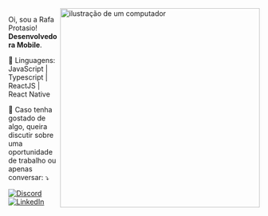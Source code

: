 <img src="https://raw.githubusercontent.com/MicaelliMedeiros/micaellimedeiros/master/image/computer-illustration.png" alt="ilustração de um computador" min-width="400px" max-width="400px" width="400px" align="right">

<p align="left"> 
  Oi, sou a Rafa Protasio! <strong>Desenvolvedora Mobile</strong>.<br>
</p>

<p align="left">
  🦄 Linguagens: JavaScript | Typescript | ReactJS | React Native
</p>

<p align="left">
  💌 Caso tenha gostado de algo, queira discutir sobre uma oportunidade de trabalho ou apenas conversar: ⤵️
</p>


  [![Discord](https://img.shields.io/badge/Discord-%237289DA.svg?logo=discord&logoColor=white)](https://discord.gg/RafaProtasio#9366)
  [![LinkedIn](https://img.shields.io/badge/LinkedIn-%230077B5.svg?logo=linkedin&logoColor=white)](https://linkedin.com/in/https://www.linkedin.com/in/rafaela-protasio) 
